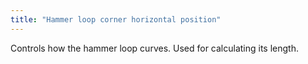 ```yaml
---
title: "Hammer loop corner horizontal position"
---
```


Controls how the hammer loop curves. Used for calculating its length.
